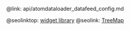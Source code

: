 @link: api/atomdataloader_datafeed_config.md

@seolinktop: [widget library](https://webix.com)
@seolink: [TreeMap](https://webix.com/widget/treemap/)